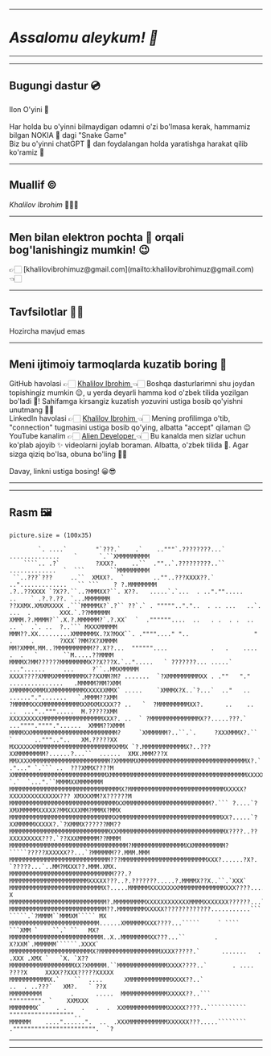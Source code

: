 <hr>
<h1> <i> Assalomu aleykum! 👋 </i> </h1>
<hr>
<hr>

<h2> Bugungi dastur 💿 </h2>
Ilon O'yini 🐍
<br>
<br>
Har holda bu o'yinni bilmaydigan odamni o'zi bo'lmasa kerak, hammamiz bilgan NOKIA 📱 dagi "Snake Game"
<br> Biz bu o'yinni chatGPT 🧠 dan foydalangan holda yaratishga harakat qilib ko'ramiz 🙂
<hr>

<h2> Muallif ©️ </h2>
<i> Khalilov Ibrohim </i> 🙍🏻‍♂️
<hr>
<h2> Men bilan elektron pochta 📮 orqali bog'lanishingiz mumkin! 😉 </h2>      
👉🏻 [khalilovibrohimuz@gmail.com](mailto:khalilovibrohimuz@gmail.com) 👈🏻
<hr>

<h2> Tavfsilotlar 💁🏻 </h2>
Hozircha mavjud emas

<hr>
<h2> Meni ijtimoiy tarmoqlarda kuzatib boring 🙏 </h2>
GitHub havolasi 👉🏻 <a href="https://github.com/khalilovibrohimuz"> Khalilov Ibrohim </a> 👈🏻 Boshqa dasturlarimni shu joydan topishingiz mumkin 😉,
u yerda deyarli hamma kod o'zbek tilida yozilgan bo'ladi 🫡! Sahifamga kirsangiz kuzatish yozuvini ustiga bosib qo'yishni unutmang 🙏🏻
<br> LinkedIn havolasi 👉🏻 <a href="https://www.linkedin.com/in/khalilovibrohimuz"> Khalilov Ibrohim </a> 👈🏻 Mening profilimga o'tib,
"connection" tugmasini ustiga bosib qo'ying, albatta "accept" qilaman 😉
<br> YouTube kanalim  👉🏻 <a href="https://youtube.com/@alien_dev_uz"> Alien Developer </a> 👈🏻 Bu kanalda men sizlar uchun ko'plab ajoyib ✨ videolarni joylab boraman.
Albatta, o'zbek tilida 🫡. Agar sizga qiziq bo'lsa, obuna bo'ling 🙏🏻
<br>
<br> Davay, linkni ustiga bosing! 😀😎
<hr>
<hr>
<h2> Rasm 🖼️ </h2>

```
picture.size = (100x35)

        `. ....`        "`???.`    .`    .."""`.????????...` ..............    `      `.``XMMMMMMMMM
    ````.. .?`          ?XXX?.    ..``  .""..`.?????????..`` .............  `  ```       ``MMMMMMMMM
 ``..???`???     ..``  XMXX?.  `        ..""..???XXXX??.`  ..".............   `` ```    ? ?.MMMMMMMM
.?..??XXXX `?X??.``..?MMMXX?``. X??.   .....`.`...  . .."."".....       ..    ` .?.?.??. `...MMMMMMM
??XXMX.XMXMXXXX .```MMMMMX?`.?`` ??`.` . """"".."."..  . .. ...   ..`.  ...  .        XXX.`.??MMMMMM
XMMM.?.MMMM?``.X.?.MMMMMM?`.?.XX`  `  .""""""....  ..   . .  . .  ..  .. `  .`. ..  ?..``` MXXXMMMMM
MMM??.XX.........XMMMMMMX.?X?MXX``. .""""...." "..                  " .     .       ?XXX`?MM?X?XMMMM
MM?XMMM.MM..?MMMMMMMMMM??.X??...  """"""....            .   .    ....  .  .   `       ``M.....??MMMM
MMMMX?MM??????MMMMMMMMX??X???X.`..".....   ` ???????... .....`  ..."......     ...     ?``..MMXMMMMM
XXXX????XMMMXMMMMMMMMX??XXMM?M? .......  `?XMMMMMMMMMXX . .""   "."  ...............   .MMMMM?MM?XMM
XMMMMMXMMMXXMMMMMMMMMXXXXXXMMX` .....    `XMMMX?X..`?...`  .."   ..   ......".".......   `.MMMM??XMM
?MMMMMXXXMMMMMMMMMMMXXMXMXXXX?? ..   `  ?MMMMMMMMMXX?.      ..    ..  ..  ..."..""".....  M.?????XMM
XXXXXXXXXMMMMMMMMMMMMMMMMMXXX?. ..  ` ?MMMMMMMMMMMMMMX??.....???.`  ..."""".""""."......  XMMM??XMMM
MMMMXXMMMMMMMMMMMMMMMMMMMMMMMM?     `XMMMMMM?..``.`.     ?XXXMMMX?.`` `      ..""".."..   XM.?????XX
MXXXXXXMMMMMMMMMMMMMMMMMMMMMMXMMX `?.MMMMMMMMMMMMX?..???XXMMMMMMMM?......?...``  ......  XMX.MMM???X
MMXXXXMMMMMMMMMMMMMMMMMMMMMM?XMMMMMXMMMMMMMMMMMMMMMMMMMMMMMMMMMMMMX?.` ."..." `.``` ..  ???XMMX????M
XMMMMMMMMMMMMMMMMMMMMMMMMMMXMMMMMMMMMMMMMMMMMMMMMMMMMMMMMMMMMMMMMMXXXXX???`.`  `...".``MMMMXXMMMMMMM
MMMMMMMMMMMMMMMMMMMMMMMMMMMMMMMX?MMMMMMMMMMMMMMMMMMMMMMMMMMMXXXXX?XXXXXXXXXXXXXX??? XMXXXMM?X??????M
MMMMMMMMMMMMMMMMMMMMMMMMMMMMMMXXMMMMMMMMMMMMMMMMMMMMMMMM?.``` ?....`?XMXMMMMMXXXXX?MMXXXXMM?MMMX?MMX
MMMMMMMMMMMMMMMMMMMMMMMMMMMMMXMMMMMMMMMMMMMMMMMMMMMMMMMMMMMXX?.....`?XXMMMMMXXXXX?.`?XMMMX??????MM??
MMMMMMMMMMMMMMMMMMMMMMMMMMMMXXMMMMMMMMMMMMMMMMMMMMMMMMMMMMMMX????..??XXXXXXXXX???.`??XXXMMMMMM??MMMM
MMMMMMMMMMMMMMMMMMMMMMMMMMMMMMMMM?MMMMMMMMMMMMMMMXXMMMMMMMMM?`````?????XXXXXX??...`?MMMMMM??.MMM.MMM
MMMMMMMMMMMMMMMMMMMMMMMMMMMM???MMMMMMMMMMMMMMMMMMMMMMMMXXX?......?X?. `?????...`..MM?MXXX??.MMM.XMX.
MMMMMMMMMMMMMMMMMMMMMMMMMMMMM???.?MMMMMMMMMMMMMMMMMMMMMMXXXXX???..?.???????.....?.MMMMX??X..``.`XXX`
MMMMMMMMMMMMMMMMMMMMMMMMMMX?.....MMMMMMXXXXXXXXMMMMMMMMMMMMMXXX????............XMMM????.MMMX``.MMM X
MMMMMMMMMMMMMMMMMMMMMMMMMMM?.MMMMMMMMMXXXXXXXXXXXXMMMMXXXXXXX??????...`````...MMMMMM...MMMM?.`MMMXX`
MMMMMMMMMMMMMMMMMMMMMMMMMMM??.MMMMMMMMXXXXX?????????????...........```  `````.`?MMMM``MMMXM````` MX 
MMMMMMMMMMMMMMMMMMMMMMMMM......XMMMMMMXXX????...`````     ` ````          ```XMM `    ``.` ``   MX? 
MMMMMMMMMMMMMMMMMMMMMMMMMM..X..MMMMMMMMXX???...``        .               X?XXM`.MMMMMM``````.XXXX`  
MMMMMMMMMMMMMMMMMMMMMMMX?MMMMMMMMMMMMMMMMMXXXX?????.`      .......   .    .XXX .XMX `   `X. `X??    
MMMMMMMMMMMMMMMMMMXX?XMMMMM.``MMMMMMMMMMMMMMXXXX????..`       . ....   ????X     XXXX??XXX?????XXXXX
MMMMMMMMMMMX.`    ``  ....      XMMMMMMMMMMMMXXXX??..`                ..  . ..???`   XM?.   ` ??X   
MMMMMMMMM        .      .....  MMMMMMMMMMMMMXXXXX??..```              """"""""". `    XXMXXX        
MMMMMMMX`    . .    .   .  .  XXMMMMMMMMMMMMXXXXX????..```````````    """"""""""""""""""..          
MMMMMM    ...."......".  ..  .XXXMMMMMMMMMMMXXXXXX???.....````````   .""""""""""""""""""""""".  `?     
```
<hr>
<hr>